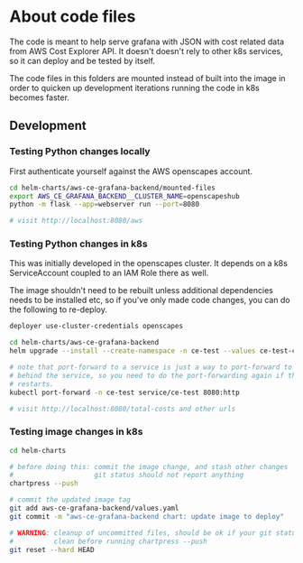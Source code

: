 # About code files

The code is meant to help serve grafana with JSON with cost related data from
AWS Cost Explorer API. It doesn't doesn't rely to other k8s services, so it can
deploy and be tested by itself.

The code files in this folders are mounted instead of built into the image in
order to quicken up development iterations running the code in k8s becomes
faster.

## Development

### Testing Python changes locally

First authenticate yourself against the AWS openscapes account.

```bash
cd helm-charts/aws-ce-grafana-backend/mounted-files
export AWS_CE_GRAFANA_BACKEND__CLUSTER_NAME=openscapeshub
python -m flask --app=webserver run --port=8080

# visit http://localhost:8080/aws
```

### Testing Python changes in k8s

This was initially developed in the openscapes cluster. It depends on a k8s
ServiceAccount coupled to an IAM Role there as well.

The image shouldn't need to be rebuilt unless additional dependencies needs to
be installed etc, so if you've only made code changes, you can do the following
to re-deploy.

```bash
deployer use-cluster-credentials openscapes

cd helm-charts/aws-ce-grafana-backend
helm upgrade --install --create-namespace -n ce-test --values ce-test-config.yaml ce-test .

# note that port-forward to a service is just a way to port-forward to a pod
# behind the service, so you need to do the port-forwarding again if the pod
# restarts.
kubectl port-forward -n ce-test service/ce-test 8080:http

# visit http://localhost:8080/total-costs and other urls
```

### Testing image changes in k8s

```bash
cd helm-charts

# before doing this: commit the image change, and stash other changes
#                    git status should not report anything
chartpress --push

# commit the updated image tag
git add aws-ce-grafana-backend/values.yaml
git commit -m "aws-ce-grafana-backend chart: update image to deploy"

# WARNING: cleanup of uncommitted files, should be ok if your git status was
#          clean before running chartpress --push
git reset --hard HEAD
```
